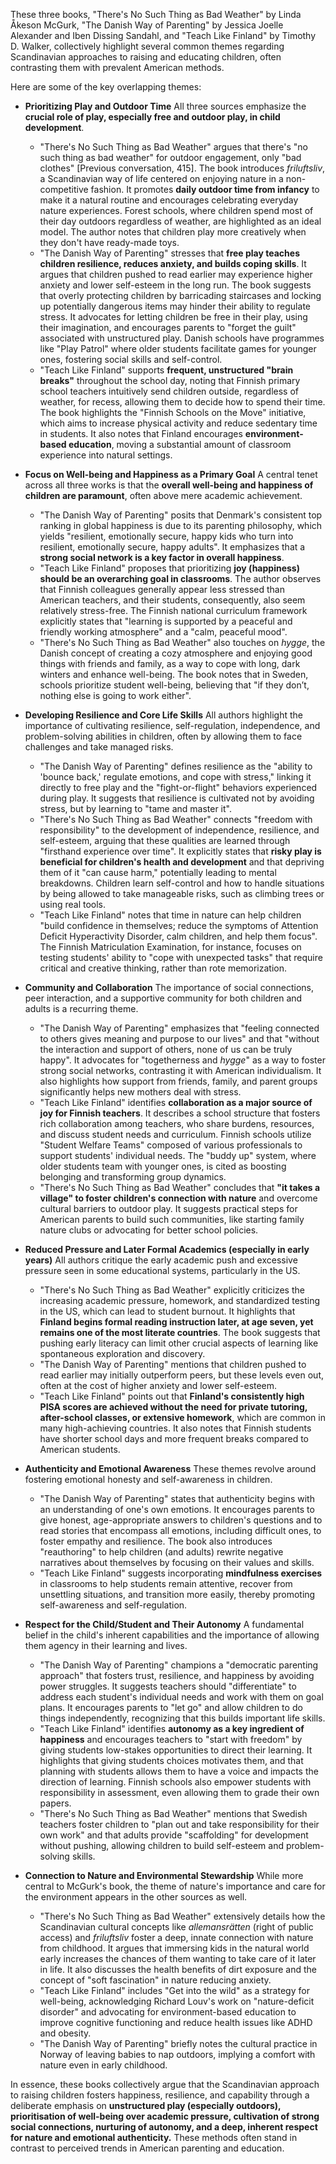 These three books, "There's No Such Thing as Bad Weather" by Linda Åkeson McGurk, "The Danish Way of Parenting" by Jessica Joelle Alexander and Iben Dissing Sandahl, and "Teach Like Finland" by Timothy D. Walker, collectively highlight several common themes regarding Scandinavian approaches to raising and educating children, often contrasting them with prevalent American methods.

Here are some of the key overlapping themes:

- **Prioritizing Play and Outdoor Time** All three sources emphasize the **crucial role of play, especially free and outdoor play, in child development**.
    
    - "There's No Such Thing as Bad Weather" argues that there's "no such thing as bad weather" for outdoor engagement, only "bad clothes" [Previous conversation, 415]. The book introduces _friluftsliv_, a Scandinavian way of life centered on enjoying nature in a non-competitive fashion. It promotes **daily outdoor time from infancy** to make it a natural routine and encourages celebrating everyday nature experiences. Forest schools, where children spend most of their day outdoors regardless of weather, are highlighted as an ideal model. The author notes that children play more creatively when they don't have ready-made toys.
    - "The Danish Way of Parenting" stresses that **free play teaches children resilience, reduces anxiety, and builds coping skills**. It argues that children pushed to read earlier may experience higher anxiety and lower self-esteem in the long run. The book suggests that overly protecting children by barricading staircases and locking up potentially dangerous items may hinder their ability to regulate stress. It advocates for letting children be free in their play, using their imagination, and encourages parents to "forget the guilt" associated with unstructured play. Danish schools have programmes like "Play Patrol" where older students facilitate games for younger ones, fostering social skills and self-control.
    - "Teach Like Finland" supports **frequent, unstructured "brain breaks"** throughout the school day, noting that Finnish primary school teachers intuitively send children outside, regardless of weather, for recess, allowing them to decide how to spend their time. The book highlights the "Finnish Schools on the Move" initiative, which aims to increase physical activity and reduce sedentary time in students. It also notes that Finland encourages **environment-based education**, moving a substantial amount of classroom experience into natural settings.
- **Focus on Well-being and Happiness as a Primary Goal** A central tenet across all three works is that the **overall well-being and happiness of children are paramount**, often above mere academic achievement.
    
    - "The Danish Way of Parenting" posits that Denmark's consistent top ranking in global happiness is due to its parenting philosophy, which yields "resilient, emotionally secure, happy kids who turn into resilient, emotionally secure, happy adults". It emphasizes that a **strong social network is a key factor in overall happiness**.
    - "Teach Like Finland" proposes that prioritizing **joy (happiness) should be an overarching goal in classrooms**. The author observes that Finnish colleagues generally appear less stressed than American teachers, and their students, consequently, also seem relatively stress-free. The Finnish national curriculum framework explicitly states that "learning is supported by a peaceful and friendly working atmosphere" and a "calm, peaceful mood".
    - "There's No Such Thing as Bad Weather" also touches on _hygge_, the Danish concept of creating a cozy atmosphere and enjoying good things with friends and family, as a way to cope with long, dark winters and enhance well-being. The book notes that in Sweden, schools prioritize student well-being, believing that "if they don’t, nothing else is going to work either".
- **Developing Resilience and Core Life Skills** All authors highlight the importance of cultivating resilience, self-regulation, independence, and problem-solving abilities in children, often by allowing them to face challenges and take managed risks.
    
    - "The Danish Way of Parenting" defines resilience as the "ability to 'bounce back,' regulate emotions, and cope with stress," linking it directly to free play and the "fight-or-flight" behaviors experienced during play. It suggests that resilience is cultivated not by avoiding stress, but by learning to "tame and master it".
    - "There's No Such Thing as Bad Weather" connects "freedom with responsibility" to the development of independence, resilience, and self-esteem, arguing that these qualities are learned through "firsthand experience over time". It explicitly states that **risky play is beneficial for children's health and development** and that depriving them of it "can cause harm," potentially leading to mental breakdowns. Children learn self-control and how to handle situations by being allowed to take manageable risks, such as climbing trees or using real tools.
    - "Teach Like Finland" notes that time in nature can help children "build confidence in themselves; reduce the symptoms of Attention Deficit Hyperactivity Disorder, calm children, and help them focus". The Finnish Matriculation Examination, for instance, focuses on testing students' ability to "cope with unexpected tasks" that require critical and creative thinking, rather than rote memorization.
- **Community and Collaboration** The importance of social connections, peer interaction, and a supportive community for both children and adults is a recurring theme.
    
    - "The Danish Way of Parenting" emphasizes that "feeling connected to others gives meaning and purpose to our lives" and that "without the interaction and support of others, none of us can be truly happy". It advocates for "togetherness and _hygge_" as a way to foster strong social networks, contrasting it with American individualism. It also highlights how support from friends, family, and parent groups significantly helps new mothers deal with stress.
    - "Teach Like Finland" identifies **collaboration as a major source of joy for Finnish teachers**. It describes a school structure that fosters rich collaboration among teachers, who share burdens, resources, and discuss student needs and curriculum. Finnish schools utilize "Student Welfare Teams" composed of various professionals to support students' individual needs. The "buddy up" system, where older students team with younger ones, is cited as boosting belonging and transforming group dynamics.
    - "There's No Such Thing as Bad Weather" concludes that **"it takes a village" to foster children's connection with nature** and overcome cultural barriers to outdoor play. It suggests practical steps for American parents to build such communities, like starting family nature clubs or advocating for better school policies.
- **Reduced Pressure and Later Formal Academics (especially in early years)** All authors critique the early academic push and excessive pressure seen in some educational systems, particularly in the US.
    
    - "There's No Such Thing as Bad Weather" explicitly criticizes the increasing academic pressure, homework, and standardized testing in the US, which can lead to student burnout. It highlights that **Finland begins formal reading instruction later, at age seven, yet remains one of the most literate countries**. The book suggests that pushing early literacy can limit other crucial aspects of learning like spontaneous exploration and discovery.
    - "The Danish Way of Parenting" mentions that children pushed to read earlier may initially outperform peers, but these levels even out, often at the cost of higher anxiety and lower self-esteem.
    - "Teach Like Finland" points out that **Finland's consistently high PISA scores are achieved without the need for private tutoring, after-school classes, or extensive homework**, which are common in many high-achieving countries. It also notes that Finnish students have shorter school days and more frequent breaks compared to American students.
- **Authenticity and Emotional Awareness** These themes revolve around fostering emotional honesty and self-awareness in children.
    
    - "The Danish Way of Parenting" states that authenticity begins with an understanding of one's own emotions. It encourages parents to give honest, age-appropriate answers to children's questions and to read stories that encompass all emotions, including difficult ones, to foster empathy and resilience. The book also introduces "reauthoring" to help children (and adults) rewrite negative narratives about themselves by focusing on their values and skills.
    - "Teach Like Finland" suggests incorporating **mindfulness exercises** in classrooms to help students remain attentive, recover from unsettling situations, and transition more easily, thereby promoting self-awareness and self-regulation.
- **Respect for the Child/Student and Their Autonomy** A fundamental belief in the child's inherent capabilities and the importance of allowing them agency in their learning and lives.
    
    - "The Danish Way of Parenting" champions a "democratic parenting approach" that fosters trust, resilience, and happiness by avoiding power struggles. It suggests teachers should "differentiate" to address each student's individual needs and work with them on goal plans. It encourages parents to "let go" and allow children to do things independently, recognizing that this builds important life skills.
    - "Teach Like Finland" identifies **autonomy as a key ingredient of happiness** and encourages teachers to "start with freedom" by giving students low-stakes opportunities to direct their learning. It highlights that giving students choices motivates them, and that planning with students allows them to have a voice and impacts the direction of learning. Finnish schools also empower students with responsibility in assessment, even allowing them to grade their own papers.
    - "There's No Such Thing as Bad Weather" mentions that Swedish teachers foster children to "plan out and take responsibility for their own work" and that adults provide "scaffolding" for development without pushing, allowing children to build self-esteem and problem-solving skills.
- **Connection to Nature and Environmental Stewardship** While more central to McGurk's book, the theme of nature's importance and care for the environment appears in the other sources as well.
    
    - "There's No Such Thing as Bad Weather" extensively details how the Scandinavian cultural concepts like _allemansrätten_ (right of public access) and _friluftsliv_ foster a deep, innate connection with nature from childhood. It argues that immersing kids in the natural world early increases the chances of them wanting to take care of it later in life. It also discusses the health benefits of dirt exposure and the concept of "soft fascination" in nature reducing anxiety.
    - "Teach Like Finland" includes "Get into the wild" as a strategy for well-being, acknowledging Richard Louv's work on "nature-deficit disorder" and advocating for environment-based education to improve cognitive functioning and reduce health issues like ADHD and obesity.
    - "The Danish Way of Parenting" briefly notes the cultural practice in Norway of leaving babies to nap outdoors, implying a comfort with nature even in early childhood.

In essence, these books collectively argue that the Scandinavian approach to raising children fosters happiness, resilience, and capability through a deliberate emphasis on **unstructured play (especially outdoors), prioritisation of well-being over academic pressure, cultivation of strong social connections, nurturing of autonomy, and a deep, inherent respect for nature and emotional authenticity.** These methods often stand in contrast to perceived trends in American parenting and education.